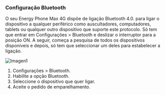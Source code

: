 ### Configuração Bluetooth

O seu Energy Phone Max 4G dispõe de ligação Bluetooth 4.0. para ligar o dispositivo a qualquer periférico como auscultadores, computadores, tablets ou qualquer outro dispositivo que suporte este protocolo. Só tem que entrar em Configurações > Bluetooth e deslizar o interruptor para a posição ON. A seguir, começa a pesquisa de todos os dispositivos disponíveis e depois, só tem que seleccionar um deles para estabelecer a ligação.

![Imagen1](http://static.energysistem.com/images/manuals/42235/561caf5c63b4d.jpg)

1. Configurações > Bluetooth.
2. Habilite a opção Bluetooth.
3. Seleccione o dispositivo que quer ligar.
4. Aceite o pedido de emparelhamento.

